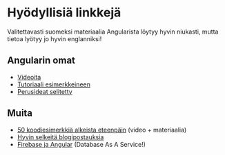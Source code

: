 # Hyödyllisiä linkkejä

Valitettavasti suomeksi materiaalia Angularista löytyy hyvin niukasti, mutta tietoa lyötyy jo hyvin englanniksi!

## Angularin omat
  * [Videoita](https://www.youtube.com/user/angularjs)
  * [Tutoriaali esimerkkeineen](http://docs.angularjs.org/tutorial)
  * [Perusideat selitetty](http://docs.angularjs.org/guide)

## Muita
  * [50 koodiesimerkkiä alkeista eteenpäin](https://github.com/curran/screencasts/tree/gh-pages/introToAngular) (video + materiaalia)
  * [Hyvin selkeitä blogipostauksia](http://blog.ponyfoo.com/search/tagged/angularjs)
  * [Firebase ja Angular](https://www.youtube.com/watch?v=e4yUTkva_FM) (Database As A Service!)
